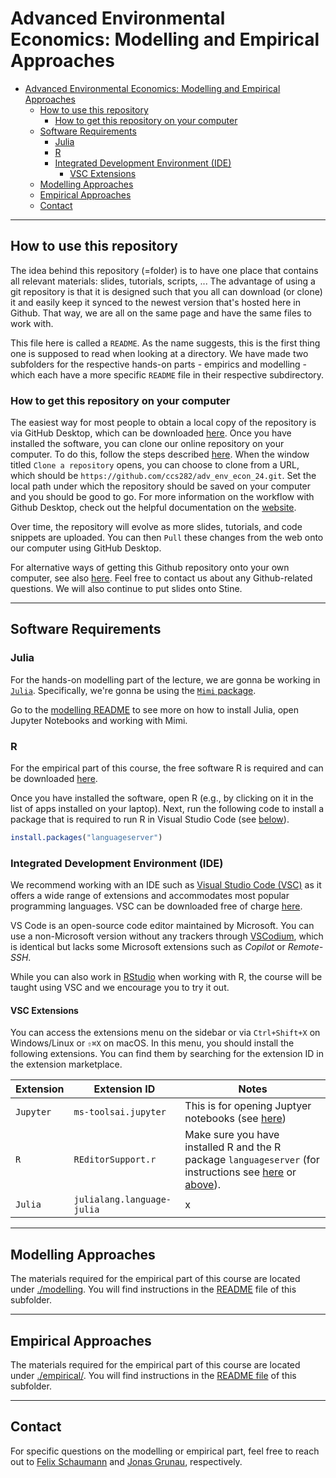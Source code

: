 # Advanced Environmental Economics: Modelling and Empirical Approaches

- [Advanced Environmental Economics: Modelling and Empirical Approaches](#advanced-environmental-economics-modelling-and-empirical-approaches)
  - [How to use this repository](#how-to-use-this-repository)
    - [How to get this repository on your computer](#how-to-get-this-repository-on-your-computer)
  - [Software Requirements](#software-requirements)
    - [Julia](#julia)
    - [R](#r)
    - [Integrated Development Environment (IDE)](#integrated-development-environment-ide)
      - [VSC Extensions](#vsc-extensions)
  - [Modelling Approaches](#modelling-approaches)
  - [Empirical Approaches](#empirical-approaches)
  - [Contact](#contact)

---

## How to use this repository

The idea behind this repository (=folder) is to have one place that contains all relevant materials: slides, tutorials, scripts, ... The advantage of using a git repository is that it is designed such that you all can download (or clone) it and easily keep it synced to the newest version that's hosted here in Github. That way, we are all on the same page and have the same files to work with.

This file here is called a `README`. As the name suggests, this is the first thing one is supposed to read when looking at a directory. We have made two subfolders for the respective hands-on parts - empirics and modelling - which each have a more specific `README` file in their respective subdirectory.

### How to get this repository on your computer

The easiest way for most people to obtain a local copy of the repository is via GitHub Desktop, which can be downloaded [here](https://desktop.github.com/). Once you have installed the software, you can clone our online repository on your computer. To do this, follow the steps described [here](https://docs.github.com/en/desktop/adding-and-cloning-repositories/cloning-and-forking-repositories-from-github-desktop#cloning-a-repository). When the window titled `Clone a repository` opens, you can choose to clone from a URL, which should be `https://github.com/ccs282/adv_env_econ_24.git`. Set the local path under which the repository should be saved on your computer and you should be good to go. For more information on the workflow with Github Desktop, check out the helpful documentation on the [website](https://docs.github.com/en/desktop).

Over time, the repository will evolve as more slides, tutorials, and code snippets are uploaded. You can then `Pull` these changes from the web onto our computer using GitHub Desktop.

For alternative ways of getting this Github repository onto your own computer, see also [here](./modelling/README.md#3-opening-the-jupyter-notebook). Feel free to contact us about any Github-related questions. We will also continue to put slides onto Stine.

---

## Software Requirements

### Julia

For the hands-on modelling part of the lecture, we are gonna be working in [`Julia`](https://julialang.org). Specifically, we're gonna be using the [`Mimi` package](https://www.mimiframework.org/).

Go to the [modelling README](./modelling/README.md) to see more on how to install Julia, open Jupyter Notebooks and working with Mimi.

### R

For the empirical part of this course, the free software R is required and can be downloaded [here](https://www.r-project.org/).

Once you have installed the software, open R (e.g., by clicking on it in the list of apps installed on your laptop). Next, run the following code to install a package that is required to run R in Visual Studio Code (see [below](#integrated-development-environment-ide)).

```r
install.packages("languageserver")
```

### Integrated Development Environment (IDE)

We recommend working with an IDE such as [Visual Studio Code (VSC)](https://code.visualstudio.com/) as it offers a wide range of extensions and accommodates most popular programming languages. VSC can be downloaded free of charge [here](https://code.visualstudio.com/download).

VS Code is an open-source code editor maintained by Microsoft. You can use a non-Microsoft version without any trackers through [VSCodium](https://vscodium.com/), which is identical but lacks some Microsoft extensions such as _Copilot_ or _Remote-SSH_.

While you can also work in [RStudio](https://posit.co/downloads/) when working with R, the course will be taught using VSC and we encourage you to try it out.

#### VSC Extensions

You can access the extensions menu on the sidebar or via `Ctrl+Shift+X` on Windows/Linux or `⇧⌘X` on macOS. In this menu, you should install the following extensions. You can find them by searching for the extension ID in the extension marketplace.

| Extension | Extension ID | Notes |
| --- | --- | --- |
| `Jupyter` | `ms-toolsai.jupyter` | This is for opening Juptyer notebooks (see [here](./modelling/README.md)) |
| `R` | `REditorSupport.r` | Make sure you have installed R and the R package `languageserver` (for instructions see [here](https://github.com/REditorSupport/vscode-R.git) or [above](#r)). |
| `Julia` | `julialang.language-julia` | x |

---

## Modelling Approaches

The materials required for the empirical part of this course are located under [./modelling](./modelling). You will find instructions in the [README](./modelling/README.md) file of this subfolder.

---

## Empirical Approaches

The materials required for the empirical part of this course are located under [./empirical/](./empirical/). You will find instructions in the [README file](./empirical/README.md) of this subfolder.

---

## Contact

For specific questions on the modelling or empirical part, feel free to reach out to [Felix Schaumann](mailto:felix.schaumann@uni-hamburg.de) and [Jonas Grunau](mailto:jonas.sebastian.grunau@uni-hamburg.de), respectively.
